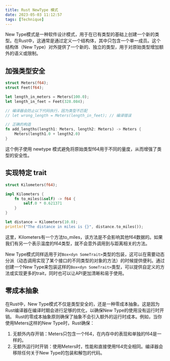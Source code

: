 ```yaml
---
title: Rust NewType 模式
date: 2023-05-03 11:12:57
tags: [Technique]
---
```


New Type模式是一种软件设计模式，用于在已有类型的基础上创建一个新的类型。在Rust中，这通常是通过定义一个结构体，其中只包含一个单一成员。这个结构体（New Type）对外提供了一个新的、独立的类型，用于对原始类型增加额外的语义或限制。

## 加强类型安全

```rust
struct Meters(f64);
struct Feet(f64);

let length_in_meters = Meters(100.0);
let length_in_feet = Feet(328.084);

// 编译器会防止以下代码执行，因为类型不匹配
// let wrong_length = Meters(length_in_feet); // 编译错误

// 正确的构造
fn add_lengths(length1: Meters, length2: Meters) -> Meters {
    Meters(length1.0 + length2.0)
}
```

这个例子使用 newtype 模式避免将原始类型f64用于不同的量度，从而增强了类型的安全性。

## 实现特定 trait

```rust
struct Kilometers(f64);

impl Kilometers {
    fn to_miles(&self) -> f64 {
        self.0 * 0.621371
    }
}

let distance = Kilometers(10.0);
println!("The distance in miles is {}", distance.to_miles());
```

这里，Kilometers有一个方法to_miles，该方法是不会影响其他f64数据的。如果我们有另一个表示温度的f64类型，就不会意外调用到与距离相关的方法。

New Type模式同样适用于对`Box<dyn SomeTrait>`类型的包装，这可以在需要动态分派（动态调用实现了某个接口的不同类型的对象的方法）的时候提供便利。通过创建一个New Type来包装这样的`Box<dyn SomeTrait>`类型，可以提供自定义的方法或实现更多的trait，同时也可以让API更加清晰和易于使用。

## 零成本抽象

在Rust中，New Type模式不仅是类型安全的，还是一种零成本抽象。这是因为Rust编译器在编译时期会进行足够的优化，以确保New Type的使用没有运行时开销。 Rust的零成本抽象原则确保了抽象不会引入额外的运行时成本。例如，当你使用Meters这样的New Type时，Rust确保：

1. 无额外内存开销：Meters只包含一个f64，在内存中的表现和单独的f64是一样的。
2. 无额外运行时开销：使用Meters时，性能和直接使用f64完全相同。编译器会移除任何关于New Type的包装和解包的代码。
